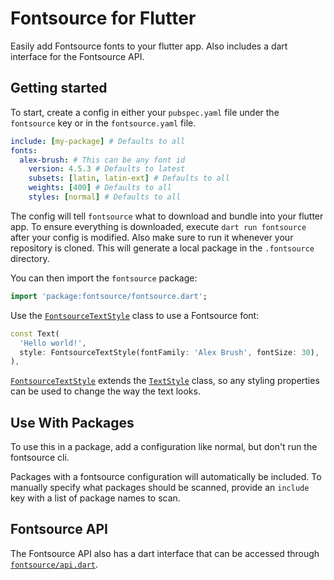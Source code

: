 # Fontsource for Flutter

Easily add Fontsource fonts to your flutter app. Also includes a dart interface for the Fontsource API.

## Getting started

To start, create a config in either your `pubspec.yaml` file under the `fontsource` key or in the `fontsource.yaml` file.

```yaml
include: [my-package] # Defaults to all
fonts:
  alex-brush: # This can be any font id
    version: 4.5.3 # Defaults to latest
    subsets: [latin, latin-ext] # Defaults to all
    weights: [400] # Defaults to all
    styles: [normal] # Defaults to all
```

The config will tell `fontsource` what to download and bundle into your flutter app. To ensure everything is downloaded, execute `dart run fontsource` after your config is modified. Also make sure to run it whenever your repository is cloned. This will generate a local package in the `.fontsource` directory.

You can then import the `fontsource` package:

```dart
import 'package:fontsource/fontsource.dart';
```

Use the [`FontsourceTextStyle`](https://pub.dev/documentation/fontsource/latest/fontsource/FontsourceTextStyle-class.html) class to use a Fontsource font:

```dart
const Text(
  'Hello world!',
  style: FontsourceTextStyle(fontFamily: 'Alex Brush', fontSize: 30),
),
```

[`FontsourceTextStyle`](https://pub.dev/documentation/fontsource/latest/fontsource/FontsourceTextStyle-class.html) extends the [`TextStyle`](https://api.flutter.dev/flutter/painting/TextStyle-class.html) class, so any styling properties can be used to change the way the text looks.

## Use With Packages

To use this in a package, add a configuration like normal, but don't run the fontsource cli.

Packages with a fontsource configuration will automatically be included. To manually specify what packages should be scanned, provide an `include` key with a list of package names to scan.

## Fontsource API

The Fontsource API also has a dart interface that can be accessed through [`fontsource/api.dart`](https://pub.dev/documentation/fontsource/latest/api/api-library.html).
